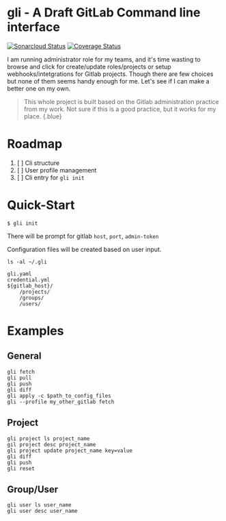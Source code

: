 # gli - A Draft GitLab Command line interface
[![Sonarcloud Status](https://sonarcloud.io/api/project_badges/measure?project=evinoca_MyCli&metric=alert_status)](https://sonarcloud.io/dashboard?id=evinoca_MyCli) [![Coverage Status](https://coveralls.io/repos/github/evinoca/gli/badge.svg?branch=master)](https://coveralls.io/github/evinoca/gli?branch=master)

I am running administrator role for my teams, and it's time wasting to browse and click for create/update roles/projects or setup webhooks/intetgrations for Gitlab projects. Though there are few choices but none of them seems handy enough for me. Let's see if I can make a better one on my own.

> This whole project is built based on the Gitlab administration practice from my work. Not sure if this is a good practice, but it works for my place. 
{.blue}

# Roadmap
1. [ ] Cli structure
2. [ ] User profile management
3. [ ] Cli entry for `gli init`


# Quick-Start

```
$ gli init
```
There will be prompt for gitlab `host`, `port`, `admin-token`

Configuration files will be created based on user input.

`ls -al ~/.gli`
```
gli.yaml
credential.yml
${gitlab_host}/
    /projects/
    /groups/
    /users/
```
# Examples
## General
```
gli fetch
gli pull
gli push
gli diff
gli apply -c $path_to_config_files
gli --profile my_other_gitlab fetch
```


## Project
```
gli project ls project_name
gil project desc project_name
gli project update project_name key=value
gli diff
gli push
gli reset
```

## Group/User
```
gli user ls user_name
gli user desc user_name
```
